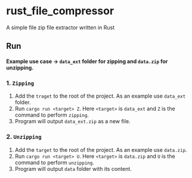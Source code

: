 # rust_file_compressor
A simple file zip file extractor written in Rust

## Run

#### Example use case -> `data_ext` folder for zipping and `data.zip` for unzipping.

### 1. `Zipping`
1. Add the `traget` to the root of the project. As an example use `data_ext` folder.
2. Run `cargo run <target> Z`. Here `<target>` is `data_ext` and `Z` is the command to perform `zipping`.
3. Program will output `data_ext.zip` as a new file.

### 2. `Unzipping`
1. Add the `target` to the root of the project. As an example use `data.zip`.
2. Run `cargo run <target> U`. Here `<target>` is `data.zip` and `U` is the command to perform `unzipping`.
3. Program will output `data` folder with its content.
